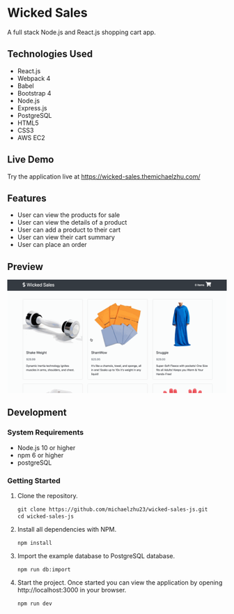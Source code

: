 # Wicked Sales
A full stack Node.js and React.js shopping cart app.

## Technologies Used
- React.js
- Webpack 4
- Babel
- Bootstrap 4
- Node.js
- Express.js
- PostgreSQL
- HTML5
- CSS3
- AWS EC2

## Live Demo
Try the application live at https://wicked-sales.themichaelzhu.com/

## Features
- User can view the products for sale
- User can view the details of a product
- User can add a product to their cart
- User can view their cart summary
- User can place an order

## Preview
![Wicked Sales Demo](server/public/images/demo.gif)

## Development
### System Requirements
- Node.js 10 or higher
- npm 6 or higher
- postgreSQL

### Getting Started
1. Clone the repository.
    ```shell
    git clone https://github.com/michaelzhu23/wicked-sales-js.git
    cd wicked-sales-js
    ```
2. Install all dependencies with NPM.
    ```shell
    npm install
    ```
3. Import the example database to PostgreSQL database.
    ```shell
    npm run db:import
    ```
4. Start the project. Once started you can view the application by opening http://localhost:3000 in your browser.
    ```shell
    npm run dev
    ```
